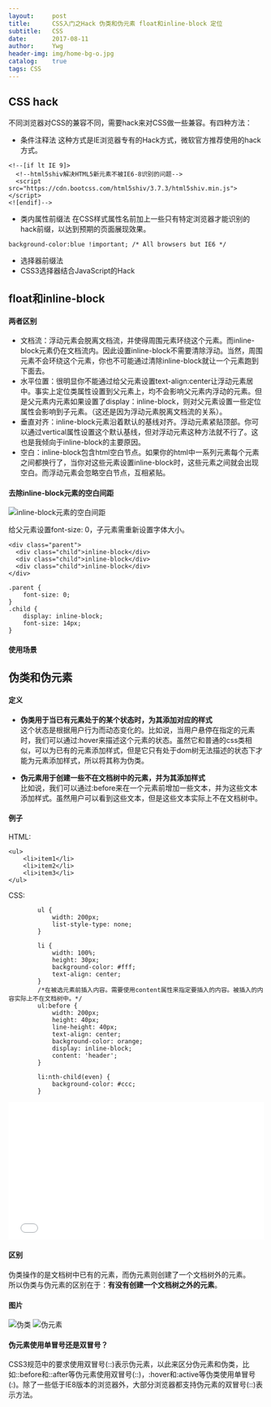 ```yaml
---
layout:     post
title:      CSS入门之Hack 伪类和伪元素 float和inline-block 定位
subtitle:   CSS
date:       2017-08-11
author:     Ywg
header-img: img/home-bg-o.jpg
catalog:    true
tags: CSS
---
```


## CSS hack
不同浏览器对CSS的兼容不同，需要hack来对CSS做一些兼容。有四种方法：
- 条件注释法
这种方式是IE浏览器专有的Hack方式，微软官方推荐使用的hack方式。
```
<!--[if lt IE 9]>
  <!--html5shiv解决HTML5新元素不被IE6-8识别的问题-->  
  <script src="https://cdn.bootcss.com/html5shiv/3.7.3/html5shiv.min.js"></script>
<![endif]-->
```
- 类内属性前缀法
在CSS样式属性名前加上一些只有特定浏览器才能识别的hack前缀，以达到预期的页面展现效果。
```	
background-color:blue !important; /* All browsers but IE6 */
```
- 选择器前缀法
- CSS3选择器结合JavaScript的Hack

## float和inline-block
#### 两者区别
- 文档流：浮动元素会脱离文档流，并使得周围元素环绕这个元素。而inline-block元素仍在文档流内。因此设置inline-block不需要清除浮动。当然，周围元素不会环绕这个元素，你也不可能通过清除inline-block就让一个元素跑到下面去。
- 水平位置：很明显你不能通过给父元素设置text-align:center让浮动元素居中。事实上定位类属性设置到父元素上，均不会影响父元素内浮动的元素。但是父元素内元素如果设置了display：inline-block，则对父元素设置一些定位属性会影响到子元素。（这还是因为浮动元素脱离文档流的关系）。
- 垂直对齐：inline-block元素沿着默认的基线对齐。浮动元素紧贴顶部。你可以通过vertical属性设置这个默认基线，但对浮动元素这种方法就不行了。这也是我倾向于inline-block的主要原因。
- 空白：inline-block包含html空白节点。如果你的html中一系列元素每个元素之间都换行了，当你对这些元素设置inline-block时，这些元素之间就会出现空白。而浮动元素会忽略空白节点，互相紧贴。

#### 去除inline-block元素的空白间距
![inline-block元素的空白间距](https://cloud.githubusercontent.com/assets/12554487/21287532/db3c7752-c4a8-11e6-81df-81ce704d7955.png)

给父元素设置font-size: 0，子元素需重新设置字体大小。
```
<div class="parent">
  <div class="child">inline-block</div>
  <div class="child">inline-block</div>
  <div class="child">inline-block</div>
</div>
```
```
.parent {
    font-size: 0;
}
.child {
    display: inline-block;
    font-size: 14px;
}
```
#### 使用场景

## 伪类和伪元素
#### 定义
- **伪类用于当已有元素处于的某个状态时，为其添加对应的样式** <br>
这个状态是根据用户行为而动态变化的。比如说，当用户悬停在指定的元素时，我们可以通过:hover来描述这个元素的状态。虽然它和普通的css类相似，可以为已有的元素添加样式，但是它只有处于dom树无法描述的状态下才能为元素添加样式，所以将其称为伪类。<br>

- **伪元素用于创建一些不在文档树中的元素，并为其添加样式** <br>
比如说，我们可以通过:before来在一个元素前增加一些文本，并为这些文本添加样式。虽然用户可以看到这些文本，但是这些文本实际上不在文档树中。

#### 例子
HTML:
```
<ul>
    <li>item1</li>
    <li>item2</li>
    <li>item3</li>
</ul>
```
CSS:
```
        ul {
            width: 200px;
            list-style-type: none;
        }

        li {
            width: 100%;
            height: 30px;
            background-color: #fff;
            text-align: center;
        }
        /*在被选元素前插入内容。需要使用content属性来指定要插入的内容。被插入的内容实际上不在文档树中。*/
        ul:before { 
            width: 200px;
            height: 40px;
            line-height: 40px;
            text-align: center;
            background-color: orange;
            display: inline-block;
            content: 'header';
        }

        li:nth-child(even) {
            background-color: #ccc;
        }
```

<iframe height='271' scrolling='no' title='CSS　伪元素' src='//codepen.io/ywg228/embed/aywjBp/?height=271&theme-id=0&default-tab=css,result&embed-version=2' frameborder='no' allowtransparency='true' allowfullscreen='true' style='width: 100%;'>See the Pen <a href='https://codepen.io/ywg228/pen/aywjBp/'>CSS　伪元素</a> by Mr.Yang (<a href='https://codepen.io/ywg228'>@ywg228</a>) on <a href='https://codepen.io'>CodePen</a>.
</iframe>

#### 区别
伪类操作的是文档树中已有的元素，而伪元素则创建了一个文档树外的元素。 <br>
所以伪类与伪元素的区别在于：**有没有创建一个文档树之外的元素**。

#### 图片
![伪类](http://www.alloyteam.com/wp-content/uploads/2016/05/%E4%BC%AA%E7%B1%BB.png)
![伪元素](http://www.alloyteam.com/wp-content/uploads/2016/05/%E4%BC%AA%E5%85%83%E7%B4%A0.png)

#### 伪元素使用单冒号还是双冒号？
CSS3规范中的要求使用双冒号(::)表示伪元素，以此来区分伪元素和伪类，比如::before和::after等伪元素使用双冒号(::)，:hover和:active等伪类使用单冒号(:)。除了一些低于IE8版本的浏览器外，大部分浏览器都支持伪元素的双冒号(::)表示方法。
